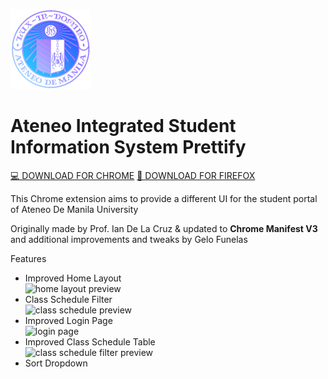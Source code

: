 ![AISISPrettifyLogo](https://github.com/Angelo-Funelas/AISISPrettifyManifestV3/blob/master/images/icon_128.png?raw=true)
# Ateneo Integrated Student Information System Prettify

[💻 DOWNLOAD FOR CHROME](https://chromewebstore.google.com/detail/aisis-prettify-improved-s/fplegjpnninijhpaajkjcnhhnnddjdam)
[🦊 DOWNLOAD FOR FIREFOX](https://angelo-funelas.github.io/AISISPrettifyManifestV3/web-ext-artifacts/aisis_prettify-0.3.7.xpi)

This Chrome extension aims to provide a different UI for the student portal of Ateneo De Manila University

Originally made by Prof. Ian De La Cruz & updated to **Chrome Manifest V3** and additional improvements and tweaks by Gelo Funelas

Features
- Improved Home Layout  
![home layout preview](https://lh3.googleusercontent.com/3XuzIOVR2HZB-jyaT4XKfW51_lXHetO1MO5j2nfgvs_SbTX0sNlWHn6AZjiJMmWksX_zEzqBaJW4rbY3TD0Hw4ln=s800-w800-h500)
- Class Schedule Filter  
![class schedule preview](https://lh3.googleusercontent.com/IsMul3XBS3a74qhW5yGegFfjjVpDa_ndiDfomaPKvlJqI8sgCSucumZDo4GwfukAxpxUsyh3fvQluqWhmuXMg_4L=s800-w800-h500)
- Improved Login Page  
![login page](https://lh3.googleusercontent.com/GFau4i9JlpUwklQK84ATIliuWTuPq66eDrQcIgOPqh66Z0wf_o9wOMWBgjhuLpUIpi7WGSIJYi0h_rLNyTq-91UnT5A=s800-w800-h500)
- Improved Class Schedule Table  
![class schedule filter preview](https://lh3.googleusercontent.com/HgWCyKqXWlVwKu03GRCRiEsADMdqz7rA9aXeb5s_yLpzTlOsHuxl9sm7aGQqvUEKWbbKotKVB1Vmf0k3q3QGcebriA=s800-w800-h500)
- Sort Dropdown  
